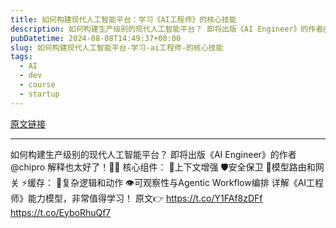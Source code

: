 ```yaml
---
title: 如何构建现代人工智能平台：学习《AI工程师》的核心技能
description: 如何构建生产级别的现代人工智能平台？ 即将出版《AI Engineer》的作者@chipro 解释也太好了！🤯🔥 核心组件： 🧠上下文增强 🛡️安全保卫 🚦模型路由和网关 ⚡缓存： 🔧复杂逻辑和动作 👁️可观察性与Agentic Workflow编排 详解《AI工程师》能力模型，非常值得学习！ 原文👉 
pubDatetime: 2024-08-08T14:49:37+08:00
slug: 如何构建现代人工智能平台-学习-ai工程师-的核心技能
tags: 
  - AI
  - dev
  - course
  - startup
---
```


[原文链接](https://x.com/tuturetom/status/1821204623241441762?s=12&t=D3VZWD30-f7ylSHW3OdYgQ)

---

如何构建生产级别的现代人工智能平台？ 即将出版《AI Engineer》的作者@chipro 解释也太好了！🤯🔥 核心组件： 🧠上下文增强 🛡️安全保卫 🚦模型路由和网关 ⚡缓存： 🔧复杂逻辑和动作 👁️可观察性与Agentic Workflow编排 详解《AI工程师》能力模型，非常值得学习！ 原文👉 https://t.co/Y1FAf8zDFf https://t.co/EyboRhuQf7
